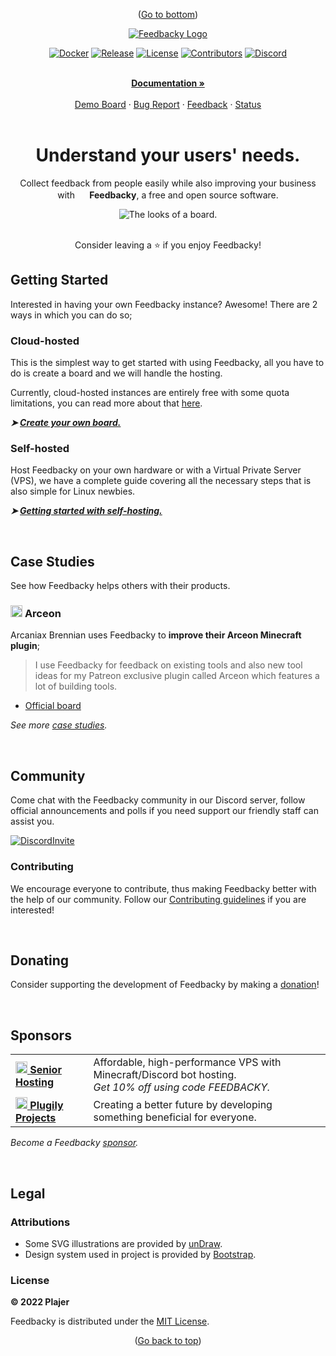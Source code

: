<!--- Bottom Scroll ---->
<div id="bottom">
    <p align="center">
        (<a href="#legal">Go to bottom</a>)
    </p>
</div>

<!--- Branding ---->
<div id="branding">
    <div align="center">
        <a href="https://feedbacky.net">
            <img src="https://cdn.feedbacky.net/static/img/product-brand.png" alt="Feedbacky Logo">
        </a>
    </div>
</div>

<!--- Shields -->
<div id="shields">
    <div align="center">
      
  [![Docker][dockerShield]][dockerURL]
  [![Release][releaseShield]][releaseURL]
  [![License][licenseShield]][licenseURL]
  [![Contributors][contribShield]][contribURL]
  [![Discord][discordShield]][discordURL]        
      
  </div>
</div>

<!--- Links ---->
<!---
Section inspired by https://github.com/othneildrew/Best-README-Template!
---->
<div id="links">
  <div align="center">
  <br />
    <a href="https://docs.feedbacky.net/"><b>Documentation »</b></a>
  <br />
  <br />
    <a href="https://app.feedbacky.net/b/feedbacky-demo">Demo Board</a>
    ·
    <a href="https://github.com/feedbacky-project/app/issues/new?assignees=&labels=bug&template=bug_report.yml">Bug Report</a>
    ·
    <a href="https://app.feedbacky.net/b/feedbacky-official">Feedback</a>
    ·
    <a href="https://status.feedbacky.net">Status</a>
  </div>
</div>

<!--- Slogan ---->
<br />
<div id="slogan">
  <div align="center">
    <h1>Understand your users' needs.</h1>
      <p>Collect feedback from people easily while also improving your business with <img src="https://feedbacky.net/img/logo.webp" height="16px" width="16px"><b> Feedbacky</b>, a free and open source software.</p>     
      <img src="https://feedbacky.net/img/features/v1/board.webp" alt="The looks of a board.">      
  </div>
</div>

<!--- Star ---->
<br />
<div id="star">
    <div align="center">
        <p>Consider leaving a ⭐️ if you enjoy Feedbacky!</p>
    </div>
</div>

<!--- Getting Started ---->
<div id="gettingstarted">
<h2>Getting Started</h2>
  <p>Interested in having your own Feedbacky instance? Awesome! There are 2 ways in which you can do so;</p>
    <h3>Cloud-hosted</h3>
      <p>This is the simplest way to get started with using Feedbacky, all you have to do is create a board and we will handle the hosting.</p>
      <p>Currently, cloud-hosted instances are entirely free with some quota limitations, you can read more about that <a href="https://feedbacky.net/#pricing">here</a>.</p>
        <p><i><b>➤ <a href="">Create your own board.</a></b></i></p>
    <h3>Self-hosted</h3>
      <p>Host Feedbacky on your own hardware or with a Virtual Private Server (VPS), we have a complete guide covering all the necessary steps that is also simple for Linux newbies.</p>
    <p><i><b>➤ <a href="">Getting started with self-hosting.</a></b></i></p>          
</div>

<!--- Case Studies ---->
<br />
<div id="cases">
<h2>Case Studies</h2>
  <p>See how Feedbacky helps others with their products.</p>
    <h3><img src="https://static.plajer.xyz/feedbacky/img/projects/logos/arceon.png" height="19px" width="19px"> <b>Arceon</b></h3>
    <p>Arcaniax Brennian uses Feedbacky to <b>improve their Arceon Minecraft plugin</b>;</p>
    <blockquote>
    I use Feedbacky for feedback on existing tools and also new tool ideas for my Patreon exclusive plugin called Arceon which features a lot of building tools.
    </blockquote>
    <list>
        <ul>
            <li><a href="">Official board</a></li>
        </ul>         
    </list>        
  <p><i>See more <a href="">case studies</a>.</i></p>
</div>
  
<!--- Community ---->
<br />
<div id="community">
<h2>Community</h2>
  <p>Come chat with the Feedbacky community in our Discord server, follow official announcements and polls if you need support our friendly staff can assist you.</p>

  [![DiscordInvite][discordBanner]][discordInvite]
    
  <h3>Contributing</h3>
  <p>We encourage everyone to contribute, thus making Feedbacky better with the help of our community. Follow our <a href="/CONTRIBUTING.md">Contributing guidelines</a> if you are interested!</a></p>
</div>
  
<!--- Donating ---->
<br />
<div id="donating">
<h2>Donating</h2>
  <p>Consider supporting the development of Feedbacky by making a <a href="">donation</a>!</p>
</div>

<!--- Sponsors ---->
<br />
<div id="sponsors">
<h2>Sponsors</h2>
  <table>   
    <tr>
      <td><a href="https://billing.senior-host.com/link.php?id=1"><img src="https://cdn.feedbacky.net/static/img/partner-logo.png" height="19px" width="19px"><b> Senior Hosting </b></a></td>
      <td>Affordable, high-performance VPS with Minecraft/Discord bot hosting. <br><i>Get 10% off using code FEEDBACKY.</i></td>
    </tr>
    <tr>
      <td><a href="https://plugily.xyz/?source=Feedbacky"><img src="https://plugily.xyz/assets/img/android-chrome-512x512.png" height="19px" width="19px"><b> Plugily Projects </b></a></td>
      <td>Creating a better future by developing something beneficial for everyone.</td>
    </tr>
  </table>
    <p><i>Become a Feedbacky <a href=""> sponsor</a>.</i></p>
</div>

<!--- Legal ---->
<br />
<div id="legal">
<h2>Legal</h2>
    <h3>Attributions</h3>
    <list>
        <ul>
            <li>Some SVG illustrations are provided by <a href="https://undraw.co/">unDraw</a>.</li>
            <li>Design system used in project is provided by <a href="https://getbootstrap.com/">Bootstrap</a>.</li>
        </ul> 
    </list>
    <h3>License</h3>
    <p><b>© 2022 Plajer</b></p>
    <p>Feedbacky is distributed under the <a href="/LICENSE.md">MIT License</a>.</p>
</div>

<!--- Back to top ---->
<div id="top">
    <p align="center">
        (<a href="#branding">Go back to top</a>)
    </p>
</div>

<!--- MARKDOWN LINKS ---->
[dockerShield]: https://img.shields.io/static/v1?style=for-the-badge&logoColor=white&logo=Docker&label=&message=DOCKER%20HUB&color=0db7ed
[dockerURL]: https://hub.docker.com/u/plajer
[releaseShield]: https://img.shields.io/github/v/release/feedbacky-project/app?include_prereleases&style=for-the-badge&labelColor=ecf0f1&color=007bff
[releaseURL]: https://github.com/feedbacky-project/app/releases
[licenseShield]: https://img.shields.io/github/license/feedbacky-project/app.svg?style=for-the-badge&labelColor=ecf0f1&color=007bff
[licenseURL]: https://github.com/feedbacky-project/app/blob/master/LICENSE.txt
[contribShield]: https://img.shields.io/github/contributors/feedbacky-project/app.svg?style=for-the-badge&labelColor=ecf0f1&color=007bff
[contribURL]: https://github.com/feedbacky-project/app/graphs/contributors
[discordShield]: https://img.shields.io/badge/dynamic/json?style=for-the-badge&logoColor=white&logo=Discord&labelColor=5865F2&label=&color=5865F2&suffix=%20MEMBERS&query=approximate_member_count&url=https://discord.com/api/invites/6qCnKh5?with_counts=true&link=
[discordURL]: https://discord.com/invite/6qCnKh5
[discordBanner]: https://discordapp.com/api/guilds/614568773940150288/widget.png?style=banner3
[discordInvite]: https://discord.com/invite/6qCnKh5
